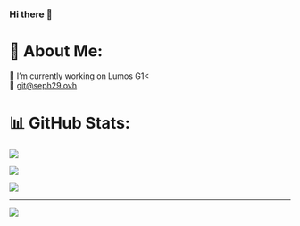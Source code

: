 ### Hi there 👋

# 💫 About Me:
🔭 I’m currently working on Lumos G1<
<br>💬 <git@seph29.ovh>

# 📊 GitHub Stats:
![](https://github-readme-stats-sigma-five.vercel.app/api?username=Seph29&theme=dark&hide_border=false&include_all_commits=true&count_private=false)<br/>

![](https://github-readme-streak-stats.herokuapp.com/?user=Seph29&theme=dark&hide_border=false)<br/>

![](https://github-readme-stats-sigma-five.vercel.app/api/top-langs/?username=Seph29&theme=dark&hide_border=false&include_all_commits=true&count_private=false)


---
[![](https://visitcount.itsvg.in/api?id=Seph29&icon=4&color=12)](https://visitcount.itsvg.in)

